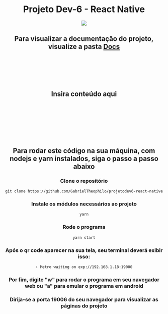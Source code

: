 

<div align="center">

<h1> Projeto Dev-6 - React Native </h1>

<img src="https://media0.giphy.com/media/qgQUggAC3Pfv687qPC/giphy.gif?cid=ecf05e47v1nyr6koc81jn7rud8p2z3kf7tpmolu7ccp3xi3w&rid=giphy.gif&ct=g" />



<h2>Para visualizar a documentação do projeto, visualize a pasta <a href="">Docs</a><br><br><br><br><br><br>Insira conteúdo aqui<br><br><br><br><br><br></h2>
<h2>Para rodar este código na sua máquina, com nodejs e yarn instalados, siga o passo a passo abaixo </h2>


<h3> Clone o repositório </h3>

```console
git clone https://github.com/GabrielTheophilo/projetodev6-react-native
```


<h3> Instale os módulos necessários ao projeto </h3>

```console
yarn
```

<h3> Rode o programa </h3>

```console
yarn start
```

<h3> Após o qr code aparecer na sua tela, seu terminal deverá exibir isso:</h3>

```console
› Metro waiting on exp://192.168.1.18:19000
```

<h3> Por fim, digite "w" para rodar o programa em seu navegador web ou "a" para emular o programa em android </h3>

<h3> Dirija-se a porta 19006 do seu navegador para visualizar as páginas do projeto</h3>




</div>
